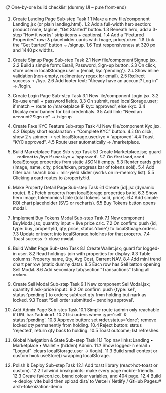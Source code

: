 📋 One-by-one build checklist (dummy UI – pure front-end)
1. Create Landing Page
Sub-step	Task
1.1	Make a new file/component Landing.jsx (or plain landing.html).
1.2	Add a full-width hero section: product name, tagline, “Get Started” button.
1.3	Beneath hero, add a 3-step “How it works” strip (icons + captions).
1.4	Add a “Featured Properties” row: 3 placeholder cards with image, price/token.
1.5	Link the “Get Started” button → /signup.
1.6	Test responsiveness at 320 px and 1440 px widths.

2. Create Signup Page
Sub-step	Task
2.1	New file/component Signup.jsx.
2.2	Build a simple form: Email, Password, Sign-up button.
2.3	On click, store user in localStorage.user = {email, kyc:'pending'}.
2.4	Show inline validation (non-empty, rudimentary regex for email).
2.5	Redirect success → /kyc.
2.6	Add footer text: “Already have an account? Log in” → /login.

3. Create Login Page
Sub-step	Task
3.1	New file/component Login.jsx.
3.2	Re-use email + password fields.
3.3	On submit, read localStorage.user; if match → route to /marketplace IF kyc:'approved', else /kyc.
3.4	Display error banner for bad credentials.
3.5	Add link: “Need an account? Sign up” → /signup.

4. Create Fake KYC Feature
Sub-step	Task
4.1	New file/component Kyc.jsx.
4.2	Display short explanation + “Complete KYC” button.
4.3	On click, show 2 s spinner → set localStorage.user.kyc = 'approved'.
4.4	Toast “KYC approved”.
4.5	Route user automatically → /marketplace.

5. Build Marketplace Page
Sub-step	Task
5.1	Create Marketplace.jsx; guard—redirect to /kyc if user.kyc ≠ 'approved'.
5.2	On first load, seed localStorage.properties from static JSON if empty.
5.3	Render cards grid (image, name, city, price/token, progress bar of tokens sold).
5.4	Add filter bar: search box + min-yield slider (works on in-memory list).
5.5	Clicking a card routes to /property/:id.

6. Make Property Detail Page
Sub-step	Task
6.1	Create [id].jsx (dynamic route).
6.2	Fetch property from localStorage.properties by id.
6.3	Show hero image, tokenomics table (total tokens, sold, price).
6.4	Add simple ROI chart placeholder (SVG or recharts).
6.5	Buy Tokens button opens modal.

7. Implement Buy Tokens Modal
Sub-step	Task
7.1	New component BuyModal.jsx; quantity input + live price calc.
7.2	On confirm: push {id, type:'buy', propertyId, qty, price, status:'done'} to localStorage.orders.
7.3	Update or insert into localStorage.holdings for that property.
7.4	Toast success → close modal.

8. Build Wallet Page
Sub-step	Task
8.1	Create Wallet.jsx; guard for logged-in user.
8.2	Read holdings; join with properties for display.
8.3	Table columns: Property name, Qty, Avg Cost, Current NAV.
8.4	Add mini trend chart per row (static dummy data).
8.5	Each row has Sell button opening Sell Modal.
8.6	Add secondary tab/section “Transactions” listing all orders.

9. Create Sell Modal
Sub-step	Task
9.1	New component SellModal.jsx; quantity & ask-price inputs.
9.2	On confirm: push {type:'sell', status:'pending'} to orders; subtract qty from holding but mark as locked.
9.3	Toast “Sell order submitted – pending approval”.

10. Add Admin Page
Sub-step	Task
10.1	Simple route /admin only reachable if URL has ?admin=1.
10.2	List orders where type:'sell' & status:'pending'.
10.3	Approve button: set order.status='done'; remove locked qty permanently from holding.
10.4	Reject button: status 'rejected'; return qty back to holding.
10.5	Toast outcome; list refreshes.

11. Global Navigation & State
Sub-step	Task
11.1	Top nav links: Landing • Marketplace • Wallet • (hidden) Admin.
11.2	Show logged-in email + “Logout” (clears localStorage.user → /login).
11.3	Build small context or custom hook useStore() wrapping localStorage.

12. Polish & Deploy
Sub-step	Task
12.1	Add toast library (react-hot-toast or custom).
12.2	Tailwind breakpoints: make every page mobile-friendly.
12.3	Create favicon.ico, brand colour variables, and 404 page.
12.4	Build → deploy: vite build then upload dist/ to Vercel / Netlify / GitHub Pages.#   a r s h - t o k e n i z a t i o n - d e m o  
 